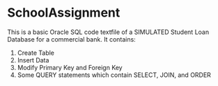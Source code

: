 # SchoolAssignment
This is a basic Oracle SQL code textfile of a SIMULATED Student Loan Database for a commercial bank.
It contains:
  1. Create Table
  2. Insert Data
  3. Modify Primary Key and Foreign Key
  4. Some QUERY statements which contain SELECT, JOIN, and ORDER
